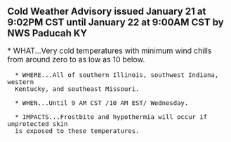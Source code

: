 <p>
   <h2>Cold Weather Advisory issued January 21 at 9:02PM CST until January 22 at 9:00AM CST by NWS Paducah KY</h2>
   <div style="font-size:120%">* WHAT...Very cold temperatures with minimum wind chills from around
      zero to as low as 10 below.
      
      * WHERE...All of southern Illinois, southwest Indiana, western
      Kentucky, and southeast Missouri.
      
      * WHEN...Until 9 AM CST /10 AM EST/ Wednesday.
      
      * IMPACTS...Frostbite and hypothermia will occur if unprotected skin
      is exposed to these temperatures.
   </div>
</p>